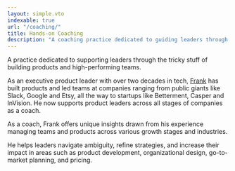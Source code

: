 ```yaml
---
layout: simple.vto
indexable: true
url: "/coaching/"
title: Hands-on Coaching
description: "A coaching practice dedicated to guiding leaders through the tricky stuff of building products and high-performing teams."
---
```


A practice dedicated to supporting leaders through the tricky stuff of building products and high-performing teams.

As an executive product leader with over two decades in tech, [Frank](/about ) has built products and led teams at companies ranging from public giants like Slack, Google and Etsy, all the way to startups like Betterment, Casper and InVision. He now supports product leaders across all stages of companies as a coach.

As a coach, Frank offers unique insights drawn from his experience managing teams and products across various growth stages and industries.

He helps leaders navigate ambiguity, refine strategies, and increase their impact in areas such as product development, organizational design, go-to-market planning, and pricing.